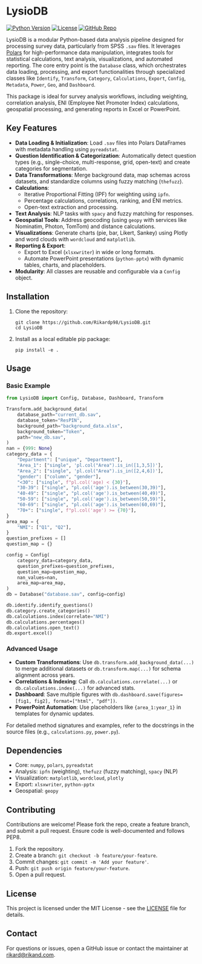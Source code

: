 # LysioDB

[![Python Version](https://img.shields.io/badge/python-3.10%2B-blue.svg)](https://www.python.org/downloads/)
[![License](https://img.shields.io/badge/license-MIT-green.svg)](LICENSE)
[![GitHub Repo](https://img.shields.io/badge/GitHub-Repo-black?logo=github)](https://github.com/Rikardp98/LysioDB)

LysioDB is a modular Python-based data analysis pipeline designed for processing survey data, particularly from SPSS `.sav` files. It leverages [Polars](https://pola.rs/) for high-performance data manipulation, integrates tools for statistical calculations, text analysis, visualizations, and automated reporting. The core entry point is the `Database` class, which orchestrates data loading, processing, and export functionalities through specialized classes like `Identify`, `Transform`, `Category`, `Calculations`, `Export`, `Config`, `Metadata`, `Power`, `Geo`, and `Dashboard`.

This package is ideal for survey analysis workflows, including weighting, correlation analysis, ENI (Employee Net Promoter Index) calculations, geospatial processing, and generating reports in Excel or PowerPoint.

## Key Features

- **Data Loading & Initialization**: Load `.sav` files into Polars DataFrames with metadata handling using `pyreadstat`.
- **Question Identification & Categorization**: Automatically detect question types (e.g., single-choice, multi-response, grid, open-text) and create categories for segmentation.
- **Data Transformations**: Merge background data, map schemas across datasets, and standardize columns using fuzzy matching (`thefuzz`).
- **Calculations**:
  - Iterative Proportional Fitting (IPF) for weighting using `ipfn`.
  - Percentage calculations, correlations, ranking, and ENI metrics.
  - Open-text extraction and processing.
- **Text Analysis**: NLP tasks with `spacy` and fuzzy matching for responses.
- **Geospatial Tools**: Address geocoding (using `geopy` with services like Nominatim, Photon, TomTom) and distance calculations.
- **Visualizations**: Generate charts (pie, bar, Likert, Sankey) using Plotly and word clouds with `wordcloud` and `matplotlib`.
- **Reporting & Export**:
  - Export to Excel (`xlsxwriter`) in wide or long formats.
  - Automate PowerPoint presentations (`python-pptx`) with dynamic tables, charts, and placeholders.
- **Modularity**: All classes are reusable and configurable via a `Config` object.

## Installation

1. Clone the repository:
   ```
   git clone https://github.com/Rikardp98/LysioDB.git
   cd LysioDB
   ```

2. Install as a local editable pip package:
   ```
   pip install -e .
   ```


## Usage

### Basic Example
```python
from LysioDB import Config, Database, Dashboard, Transform

Transform.add_background_data(
    database_path="current_db.sav",
    database_token="ResPIN",
    background_path="background_data.xlsx",
    background_token="Token",
    path="new_db.sav",
)
nan = {999: None}
category_data = {
    "Department": ["unique", "Department"],
    "Area_1": ["single", 'pl.col("Area").is_in([1,3,5])'],
    "Area_2": ["single", 'pl.col("Area").is_in([2,4,6])'],
    "gender": ["column", "gender"],
    "<30": ["single", f"pl.col('age) < {30}"],
    "30-39": ["single", "pl.col('age').is_between(30,39)"],
    "40-49": ["single", "pl.col('age').is_between(40,49)"],
    "50-59": ["single", "pl.col('age').is_between(50,59)"],
    "60-69": ["single", "pl.col('age').is_between(60,69)"],
    "70+": ["single", f"pl.col('age') >= {70}"],
}
area_map = {
    "NMI": ["Q1", "Q2"],
}
question_prefixes = []
question_map = {}

config = Config(
    category_data=category_data,
    question_prefixes=question_prefixes,
    question_map=question_map,
    nan_values=nan,
    area_map=area_map,
)
db = Database("database.sav", config=config)

db.identify.identify_questions()
db.category.create_categories()
db.calculations.index(correlate="NMI")
db.calculations.percentages()
db.calculations.open_text()
db.export.excel()

   ```
### Advanced Usage

- **Custom Transformations**: Use `db.transform.add_background_data(...)` to merge additional datasets or `db.transform.map(...)` for schema alignment across years.
- **Correlations & Indexing**: Call `db.calculations.correlate(...)` or `db.calculations.index(...)` for advanced stats.
- **Dashboard**: Save multiple figures with `db.dashboard.save(figures=[fig1, fig2], format=["html", "pdf"])`.
- **PowerPoint Automation**: Use placeholders like `{area_1:year_1}` in templates for dynamic updates.

For detailed method signatures and examples, refer to the docstrings in the source files (e.g., `calculations.py`, `power.py`).

## Dependencies

- Core: `numpy`, `polars`, `pyreadstat`
- Analysis: `ipfn` (weighting), `thefuzz` (fuzzy matching), `spacy` (NLP)
- Visualization: `matplotlib`, `wordcloud`, `plotly`
- Export: `xlsxwriter`, `python-pptx`
- Geospatial: `geopy`

## Contributing

Contributions are welcome! Please fork the repo, create a feature branch, and submit a pull request. Ensure code is well-documented and follows PEP8.

1. Fork the repository.
2. Create a branch: `git checkout -b feature/your-feature`.
3. Commit changes: `git commit -m 'Add your feature'`.
4. Push: `git push origin feature/your-feature`.
5. Open a pull request.

## License

This project is licensed under the MIT License - see the [LICENSE](LICENSE) file for details.

## Contact

For questions or issues, open a GitHub issue or contact the maintainer at [rikard@rikand.com](mailto:rikard@rikand.com).
